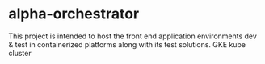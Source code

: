 # alpha-orchestrator
This project is intended to host the front end application environments dev &amp; test in containerized platforms along with its test solutions. GKE kube cluster
